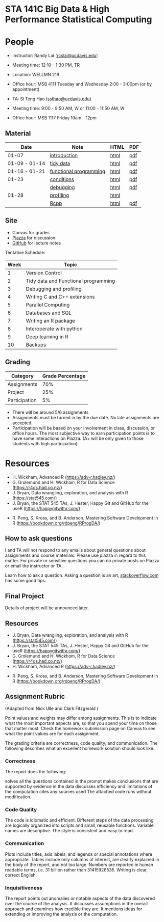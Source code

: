 # STA 141C Big Data & High Performance Statistical Computing

# People

- Instructor: Randy Lai (rcslai@ucdavis.edu)
- Meeting time: 12:10 - 1:30 PM, TR
- Location: WELLMN 216
- Office hour: MSB 4111 Tuesday and Wednesday 2:00 - 3:00pm (or by appointment)

- TA: Si Teng Hao (ssthao@ucdavis.edu)
- Meeting time: 9:00 - 9:50 AM, W or 11:00 - 11:50 AM, W
- Office hour: MSB 1117 Friday 10am - 12pm


## Material

| Date  | Note                                         | HTML                                  | PDF                                 |
| ----  | ----                                         | ----                                  | ---                                 |
| 01-07 | [introduction](01-07/01-07-introduction.Rmd) | [html](https://ucdavis-sta-141c-winter-2020.github.io/sta141c-lectures/01-07/01-07-introduction.html) | [pdf](01-07/01-07-introduction.pdf) |
| 01-09 - 01-14 | [tidy data](01-09/01-09-tidy-data.Rmd) | [html](https://ucdavis-sta-141c-winter-2020.github.io/sta141c-lectures/01-09/01-09-tidy-data.html) | [pdf](01-09/01-09-tidy-data.pdf) |
| 01-16 - 01-21 | [functional programming](01-16/01-16-functional.Rmd) | [html](https://ucdavis-sta-141c-winter-2020.github.io/sta141c-lectures/01-16/01-16-functional.html) | [pdf](01-16/01-16-functional.pdf) |
| 01-23 | [conditions](01-23/conditions.Rmd) | [html](https://ucdavis-sta-141c-winter-2020.github.io/sta141c-lectures/01-23/conditions.html) | [pdf](01-23/conditions.pdf) |
|       | [debugging](01-23/debugging.Rmd) | [html](https://ucdavis-sta-141c-winter-2020.github.io/sta141c-lectures/01-23/debugging.html) | [pdf](01-23/debugging.pdf) |
| 01-28 | [profiling](01-28/profiling.Rmd) | [html](https://ucdavis-sta-141c-winter-2020.github.io/sta141c-lectures/01-28/profiling.html) |  |
|       | [Rcpp](01-28/Rcpp.Rmd) | [html](https://ucdavis-sta-141c-winter-2020.github.io/sta141c-lectures/01-28/Rcpp.html) | [pdf](01-28/Rcpp.pdf) |


## Site

- Canvas for grades
- [Piazza](https://piazza.com/ucdavis/winter2020/sta141c) for discussion
- [GitHub](https://github.com/UCDavis-STA-141C-Winter-2020) for lecture notes


Tentative Schedule:


| Week   | Topic                                |
| ------ | ------                               |
| 1      | Version Control                      |
| 2      | Tidy data and Functional programming |
| 3      | Debugging and profiling              |
| 4      | Writing C and C++ extensions         |
| 5      | Parallel Computing                   |
| 6      | Databases and SQL                    |
| 7      | Writing an R package                 |
| 8      | Interoperate with python             |
| 9      | Deep learning in R                   |
| 10     | Backups                              |



## Grading


| Category      | Grade Percentage |
| ---           | ----             |
| Assignments   | 70%              |
| Project       | 25%              |
| Participation | 5%               |

- There will be around 5/6 assignments
- Assignments must be turned in by the due date. No late assignments are accepted.
- Participation will be based on your involvement in class, discussion, or office hours. The most subjective way to earn participation points is to have some interactions on Piazza. (A+ will be only given to those students with high participation)


# Resources

- H. Wickham, Advanced R (https://adv-r.hadley.nz/)
- G. Grolemund and H. Wickham, R for Data Science (https://r4ds.had.co.nz/)
- J. Bryan, Data wrangling, exploration, and analysis with R (https://stat545.com/)
- J. Bryan, the STAT 545 TAs, J. Hester, Happy Git and GitHub for the useR (https://happygitwithr.com/)
<!-- - M. Grosser, H. Bumann and H. Wickham Advanced R Solutions (https://advanced-r-solutions.rbind.io/) -->
- R. Peng, S. Kross, and B. Anderson, Mastering Software Development in R (https://bookdown.org/rdpeng/RProgDA/)


## How to ask questions

I and TA will not respond to any emails about general questions about assignments and course materials. Please use piazza in regard to this matter. For private or sensitive questions you can do private posts on Piazza or email the instructor or TA.

Learn how to ask a question. Asking a question is an art, [stackoverflow.com](https://stackoverflow.com/help/how-to-ask) has some good tips.

## Final Project

Details of project will be announced later.


## Resources

- J. Bryan, Data wrangling, exploration, and analysis with R (https://stat545.com/)
- J. Bryan, the STAT 545 TAs, J. Hester, Happy Git and GitHub for the useR (https://happygitwithr.com/)
- G. Grolemund and H. Wickhom, R for Data Science (https://r4ds.had.co.nz/)
- H. Wickham, Advanced R (https://adv-r.hadley.nz/)
<!-- - M. Grosser, H. Bumann and H. Wickham Advanced R Solutions (https://advanced-r-solutions.rbind.io/) -->
- R. Peng, S. Kross, and B. Anderson, Mastering Software Development in R (https://bookdown.org/rdpeng/RProgDA/)


## Assignment Rubric

(Adapted from Nick Ulle and Clark Fitzgerald )

Point values and weights may differ among assignments. This is to indicate what the most important aspects are, so that you spend your time on those that matter most. Check the homework submission page on Canvas to see what the point values are for each assignment.

The grading criteria are correctness, code quality, and communication. The following describes what an excellent homework solution should look like:

### Correctness

The report does the following:

solves all the questions contained in the prompt
makes conclusions that are supported by evidence in the data
discusses efficiency and limitations of the computation
cites any sources used
The attached code runs without modification.

### Code Quality

The code is idiomatic and efficient. Different steps of the data processing are logically organized into scripts and small, reusable functions. Variable names are descriptive. The style is consistent and easy to read.

### Communication

Plots include titles, axis labels, and legends or special annotations where appropriate. Tables include only columns of interest, are clearly explained in the body of the report, and not too large. Numbers are reported in human readable terms, i.e. 31 billion rather than 31415926535. Writing is clear, correct English.

### Inquisitiveness

The report points out anomalies or notable aspects of the data discovered over the course of the analysis. It discusses assumptions in the overall approach and examines how credible they are. It mentions ideas for extending or improving the analysis or the computation.
